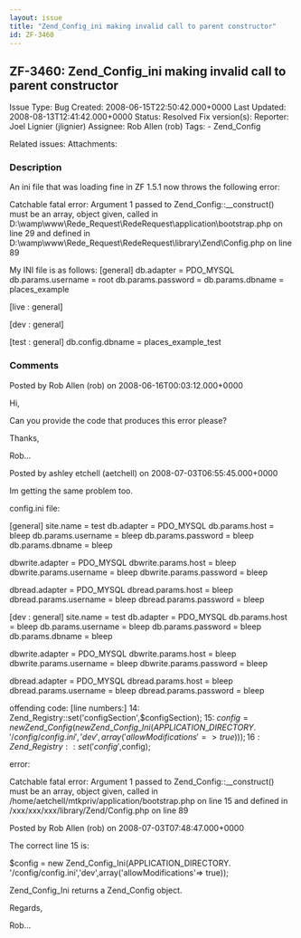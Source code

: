 ```yaml
---
layout: issue
title: "Zend_Config_ini making invalid call to parent constructor"
id: ZF-3460
---
```


ZF-3460: Zend\_Config\_ini making invalid call to parent constructor
--------------------------------------------------------------------

 Issue Type: Bug Created: 2008-06-15T22:50:42.000+0000 Last Updated: 2008-08-13T12:41:42.000+0000 Status: Resolved Fix version(s): 
 Reporter:  Joel Lignier (jlignier)  Assignee:  Rob Allen (rob)  Tags: - Zend\_Config
 
 Related issues: 
 Attachments: 
### Description

An ini file that was loading fine in ZF 1.5.1 now throws the following error:

Catchable fatal error: Argument 1 passed to Zend\_Config::\_\_construct() must be an array, object given, called in D:\\wamp\\www\\Rede\_Request\\RedeRequest\\application\\bootstrap.php on line 29 and defined in D:\\wamp\\www\\Rede\_Request\\RedeRequest\\library\\Zend\\Config.php on line 89

My INI file is as follows: [general] db.adapter = PDO\_MYSQL db.params.username = root db.params.password = db.params.dbname = places\_example

[live : general]

[dev : general]

[test : general] db.config.dbname = places\_example\_test

 

 

### Comments

Posted by Rob Allen (rob) on 2008-06-16T00:03:12.000+0000

Hi,

Can you provide the code that produces this error please?

Thanks,

Rob...

 

 

Posted by ashley etchell (aetchell) on 2008-07-03T06:55:45.000+0000

Im getting the same problem too.

config.ini file:

[general] site.name = test db.adapter = PDO\_MYSQL db.params.host = bleep db.params.username = bleep db.params.password = bleep db.params.dbname = bleep

dbwrite.adapter = PDO\_MYSQL dbwrite.params.host = bleep dbwrite.params.username = bleep dbwrite.params.password = bleep

dbread.adapter = PDO\_MYSQL dbread.params.host = bleep dbread.params.username = bleep dbread.params.password = bleep

[dev : general] site.name = test db.adapter = PDO\_MYSQL db.params.host = bleep db.params.username = bleep db.params.password = bleep db.params.dbname = bleep

dbwrite.adapter = PDO\_MYSQL dbwrite.params.host = bleep dbwrite.params.username = bleep dbwrite.params.password = bleep

dbread.adapter = PDO\_MYSQL dbread.params.host = bleep dbread.params.username = bleep dbread.params.password = bleep

offending code: [line numbers:] 14: Zend\_Registry::set('configSection',$configSection); 15: $config = new Zend\_Config(new Zend\_Config\_Ini(APPLICATION\_DIRECTORY. '/config/config.ini','dev',array('allowModifications'=> true))); 16: Zend\_Registry::set('config',$config);

error:

Catchable fatal error: Argument 1 passed to Zend\_Config::\_\_construct() must be an array, object given, called in /home/aetchell/mtkpriv/application/bootstrap.php on line 15 and defined in /xxx/xxx/xxx/library/Zend/Config.php on line 89

 

 

Posted by Rob Allen (rob) on 2008-07-03T07:48:47.000+0000

The correct line 15 is:

$config = new Zend\_Config\_Ini(APPLICATION\_DIRECTORY. '/config/config.ini','dev',array('allowModifications'=> true));

Zend\_Config\_Ini returns a Zend\_Config object.

Regards,

Rob...

 

 